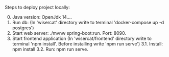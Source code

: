 Steps to deploy project locally:

0. Java version: OpenJdk 14....
1. Run db: (In 'wisercat' directory write to terminal 'docker-compose up -d postgres')
2. Start web server: ./mvnw spring-boot:run. Port: 8090.
3. Start frontend application (In 'wisercat/frontend' directory write to terminal 'npm install'. Before installing write 'npm run serve')
    3.1. Install: npm install
    3.2. Run: npm run serve.
